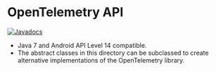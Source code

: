 # OpenTelemetry API

[![Javadocs][javadoc-image]][javadoc-url]

* Java 7 and Android API Level 14 compatible.
* The abstract classes in this directory can be subclassed to create alternative
  implementations of the OpenTelemetry library.

[javadoc-image]: https://www.javadoc.io/badge/io.opentelemetry/opentelemetry-api.svg
[javadoc-url]: https://www.javadoc.io/doc/io.opentelemetry/opentelemetry-api